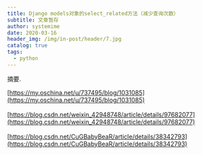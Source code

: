 ```yaml
---
title: Django models对象的select_related方法（减少查询次数）
subtitle: 文章暂存
author: systemime
date: 2020-03-16
header_img: /img/in-post/header/7.jpg
catalog: true
tags:
  - python
---
```

摘要.

<!-- more -->
[https://my.oschina.net/u/737495/blog/1031085](https://my.oschina.net/u/737495/blog/1031085)<br />
<br />[https://blog.csdn.net/weixin_42948748/article/details/97682077](https://blog.csdn.net/weixin_42948748/article/details/97682077)<br />
<br />[https://blog.csdn.net/CuGBabyBeaR/article/details/38342793](https://blog.csdn.net/CuGBabyBeaR/article/details/38342793)
